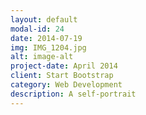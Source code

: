 ```yaml
---
layout: default
modal-id: 24
date: 2014-07-19
img: IMG_1204.jpg
alt: image-alt
project-date: April 2014
client: Start Bootstrap
category: Web Development
description: A self-portrait
---
```

